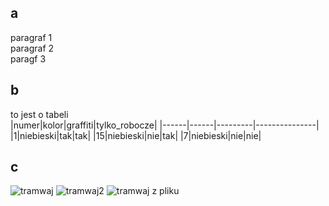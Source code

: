 ## a
paragraf 1  
paragraf 2    
paragf 3  
## b
to jest o tabeli  
|numer|kolor|graffiti|tylko_robocze|
|------|------|---------|---------------|
|1|niebieski|tak|tak|
|15|niebieski|nie|tak|
|7|niebieski|nie|nie|  
## c
![tramwaj](https://th.bing.com/th/id/OIP.0_5kU3CQA0r_-dvdwBvyowHaFj?w=236&h=180&c=7&r=0&o=7&cb=12&dpr=1.5&pid=1.7&rm=3)
![tramwaj2](https://www.bing.com/images/search?view=detailV2&ccid=%2be2fI3i8&id=C9BF27C8747F38466D9D6371C634270CB44B8175&thid=OIP.-e2fI3i8kyx4UoLW6eCShAHaGK&mediaurl=https%3a%2f%2fcdn.galleries.smcloud.net%2ft%2fgalleries%2fgf-Wikr-PELS-9rer_tramwaj-tango-na-testach-w-poznaniu-994x828.jpg&cdnurl=https%3a%2f%2fth.bing.com%2fth%2fid%2fR.f9ed9f2378bc932c785282d6e9e09284%3frik%3ddYFLtAwnNMZxYw%26pid%3dImgRaw%26r%3d0&exph=828&expw=994&q=tramwaj&FORM=IRPRST&ck=09F485D260EAC29E9961B13FAC3AC2D4&selectedIndex=15&itb=0)
![tramwaj z pliku](ale_fajny.png)
